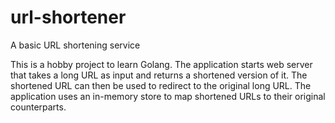 # url-shortener
A basic URL shortening service

This is a hobby project to learn Golang. The application starts web server that takes a long URL as input and returns a shortened version of it. The shortened URL can then be used to redirect to the original long URL. The application uses an in-memory store to map shortened URLs to their original counterparts.